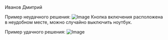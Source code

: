 Иванов Дмитрий

Пример неудачного решения:
![Image](https://github.com/Dritmy/images/blob/master/bad.png)
Кнопка включения расположена в неудобном месте, можно случайно выключить ноутбук.

Пример удачного решения:
![Image](https://github.com/Dritmy/images/blob/master/bad.png)
